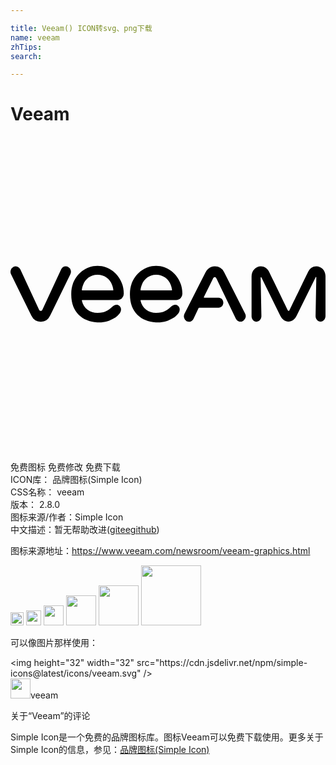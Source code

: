 ```yaml
---

title: Veeam() ICON转svg、png下载
name: veeam
zhTips: 
search: 

---
```


# Veeam  <small style="font-size: 60%;font-weight: 100"></small>

<div id="svg" class="svg-wrap">
<svg role="img" viewBox="0 0 24 24" xmlns="http://www.w3.org/2000/svg"><title>Veeam icon</title><path d="M6.63 9.842c-1.104 0-2.001.945-2.001 2.101v.108c0 1.322.847 2.038 1.975 2.101.051.006.108.006.16.006.435 0 .794-.115 1.195-.361.04-.023.201-.132.361-.338.132-.166.138-.411 0-.543-.2-.189-.412-.086-.595.074-.292.246-.516.442-1.1.442-.55 0-1.064-.316-1.19-.94 0-.023.01-.045.034-.045H8.16a.473.473 0 00.469-.504c0-1.156-.893-2.101-1.998-2.101zm4.466 0c-1.1 0-1.996.945-1.996 2.101v.108c0 1.322.846 2.038 1.974 2.101.052.006.109.006.16.006.435 0 .795-.115 1.196-.361.04-.023.2-.132.361-.338.132-.166.137-.411 0-.543-.2-.189-.413-.086-.596.074-.292.246-.515.442-1.1.442-.549 0-1.063-.316-1.189-.94-.006-.023.01-.045.028-.045h2.691a.473.473 0 00.469-.504c-.006-1.156-.9-2.101-1.998-2.101zm-6.89.04a.4.4 0 00-.345.223l-1.42 3.063c-.034.063-.062.11-.136.11-.075 0-.105-.047-.139-.11l-1.42-3.057a.38.38 0 00-.531-.177.428.428 0 00-.172.56l1.39 2.828.16.32a.8.8 0 00.712.46.791.791 0 00.709-.46l.16-.32 1.385-2.834a.423.423 0 00-.166-.56.376.376 0 00-.188-.045zm11.362 0a.762.762 0 00-.504.188.808.808 0 00-.207.27l-1.591 3.137c0 .005-.006.006-.006.011v.006a.434.434 0 00.029.442c0 .005.006.006.006.011 0 .006.006.004.006.01a.372.372 0 00.516.076s.005 0 .005-.006a.083.083 0 00.024-.017l.015-.018.006-.006a.485.485 0 00.076-.103l.057-.125.332-.7c.006-.017.028-.027.045-.027h1.484c.195 0 .354-.167.354-.379 0-.206-.159-.377-.354-.377h-1.099c-.023 0-.041-.024-.03-.046l.08-.172.602-1.207v-.006s0-.006.006-.006c.011-.023.04-.108.098-.125.034-.012.063-.012.086 0 .063.017.084.091.113.148l1.455 3.022a.393.393 0 00.48.195s.006 0 .006-.006l.035-.017c.006 0 .007-.006.012-.006 0 0 .006 0 .006-.006.006 0 .006-.006.012-.006s.01-.004.01-.01c.006 0 .006-.006.011-.006.006-.006.012-.012.018-.012l.017-.017.006-.006a.408.408 0 00.092-.498l-1.598-3.154a.79.79 0 00-.709-.451zm3.508 0c-.39 0-.709.332-.709.778v3.018c0 .183.104.354.264.406.263.086.486-.143.486-.412l-.058-2.938a.03.03 0 01.052-.017l1.442 2.931c.137.28.367.448.625.448.257 0 .491-.167.623-.448l1.449-2.935c.011-.029.05-.019.05.016l-.056 2.955c0 .234.177.423.389.412.206-.006.367-.207.367-.43V10.66c.011-.452-.31-.771-.7-.777a.684.684 0 00-.61.394c-.361.739-1.426 2.93-1.426 2.936-.006.011-.029.064-.075.064-.04 0-.068-.047-.074-.064-.349-.727-1.047-2.164-1.408-2.908-.143-.287-.379-.422-.63-.422zm-12.451.647c.698 0 1.14.527 1.209 1.145 0 .023-.012.045-.035.045h-2.33c-.023-.006-.033-.022-.033-.045.074-.607.49-1.145 1.189-1.145zm4.47 0h.003c.697.001 1.138.527 1.207 1.145 0 .023-.013.045-.035.045H9.94c-.023-.006-.04-.022-.034-.045.075-.606.493-1.144 1.19-1.145z"/></svg>
</div>
<detail full-name='veeam'></detail>

<div class="detail-page">
<p>
<span><span class="badge-success badge">免费图标</span> <span class="badge-success badge">免费修改</span>  <span class="badge-success badge">免费下载</span> </span>
<br/>
<span>
ICON库：
<span class="badge-secondary badge">品牌图标(Simple Icon)</span> 
</span>
<br/>
<span>
CSS名称：
<span class="badge-secondary badge">veeam</span> 
</span>

<br/>
<span>
版本：
<span class="badge-secondary badge">2.8.0</span> 
</span>
<br/>
<span>图标来源/作者：<span class="badge-light badge">Simple Icon</span></span> 
<br/>
<span class="zh-detail">中文描述：暂无<span class="help-link"><span>帮助改进</span>(<a href="https://gitee.com/liuwave/icon-helper/edit/master/json/brands/veeam.json" target="_blank" rel="noopener noreferrer">gitee</a><a href="https://github.com/liuwave/icon-helper/edit/master/json/brands/veeam.json" target="_blank" rel="noopener noreferrer">github</a></span>)</span><br/>
</p>
</div><div class="description description alert alert-light"><p>图标来源地址：<a href="https://www.veeam.com/newsroom/veeam-graphics.html" target="_blank" rel="noopener noreferrer">https://www.veeam.com/newsroom/veeam-graphics.html</a></p></div>
<div class="alert alert-dark">
<img height="21" width="21" src="https://cdn.jsdelivr.net/npm/simple-icons@latest/icons/veeam.svg" />
<img height="24" width="24" src="https://cdn.jsdelivr.net/npm/simple-icons@latest/icons/veeam.svg" />
<img height="32" width="32" src="https://cdn.jsdelivr.net/npm/simple-icons@latest/icons/veeam.svg" />
<img height="48" width="48" src="https://cdn.jsdelivr.net/npm/simple-icons@latest/icons/veeam.svg" />
<img height="64" width="64" src="https://cdn.jsdelivr.net/npm/simple-icons@latest/icons/veeam.svg" />
<img height="96" width="96" src="https://cdn.jsdelivr.net/npm/simple-icons@latest/icons/veeam.svg" />

</div>
<div>
  <p>可以像图片那样使用：    
  </p>
  <div class="alert alert-primary" style="font-size: 14px">
    &lt;img height="32" width="32" src="https://cdn.jsdelivr.net/npm/simple-icons@latest/icons/veeam.svg" /&gt;
    <copy-btn content='<img height="32" width="32" src="https://cdn.jsdelivr.net/npm/simple-icons@latest/icons/veeam.svg" />'></copy-btn>
  </div>
  <div class="alert alert-secondary">
    <img height="32" width="32" src="https://cdn.jsdelivr.net/npm/simple-icons@latest/icons/veeam.svg" />veeam
    <copy-btn content="veeam" btn-title="复制图标名称"></copy-btn>
  </div>
</div>

<Vssue title="关于“Veeam”的评论" >关于“Veeam”的评论</Vssue>


<div><p>Simple Icon是一个免费的品牌图标库。图标Veeam可以免费下载使用。更多关于  Simple Icon的信息，参见：<a target="_blank" href="https://iconhelper.cn/brands.html">品牌图标(Simple Icon)</a>
</p></div>
